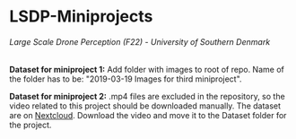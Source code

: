 # LSDP-Miniprojects
###### Large Scale Drone Perception (F22) - University of Southern Denmark

**Dataset for miniproject 1:**
Add folder with images to root of repo.
Name of the folder has to be: "2019-03-19 Images for third miniproject".

**Dataset for miniproject 2:**
.mp4 files are excluded in the repository, so the video related to this project should be downloaded manually.
The dataset are on [Nextcloud](https://nextcloud.sdu.dk/index.php/s/yRnA3xJMEq8DGsH).
Download the video and move it to the Dataset folder for the project.
